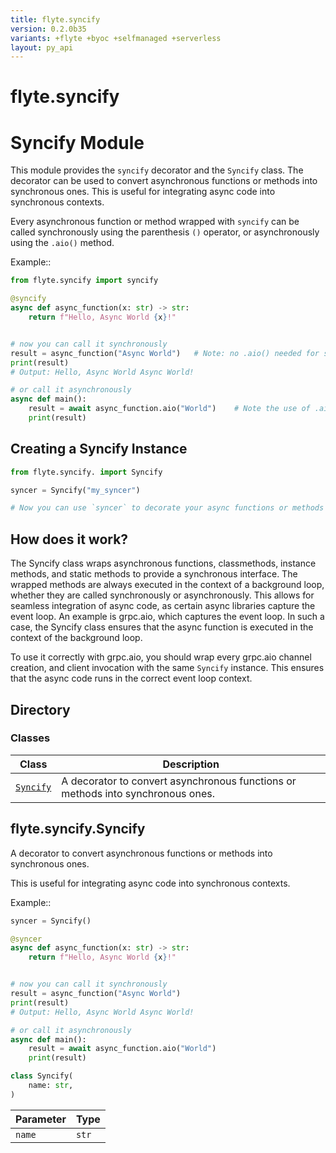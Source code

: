```yaml
---
title: flyte.syncify
version: 0.2.0b35
variants: +flyte +byoc +selfmanaged +serverless
layout: py_api
---
```


# flyte.syncify


# Syncify Module
This module provides the `syncify` decorator and the `Syncify` class.
The decorator can be used to convert asynchronous functions or methods into synchronous ones.
This is useful for integrating async code into synchronous contexts.

Every asynchronous function or method wrapped with `syncify` can be called synchronously using the
parenthesis `()` operator, or asynchronously using the `.aio()` method.

Example::

```python
from flyte.syncify import syncify

@syncify
async def async_function(x: str) -> str:
    return f"Hello, Async World {x}!"


# now you can call it synchronously
result = async_function("Async World")   # Note: no .aio() needed for sync calls
print(result)
# Output: Hello, Async World Async World!

# or call it asynchronously
async def main():
    result = await async_function.aio("World")    # Note the use of .aio() for async calls
    print(result)
```

## Creating a Syncify Instance
```python
from flyte.syncify. import Syncify

syncer = Syncify("my_syncer")

# Now you can use `syncer` to decorate your async functions or methods

```

## How does it work?
The Syncify class wraps asynchronous functions, classmethods, instance methods, and static methods to
 provide a synchronous interface. The wrapped methods are always executed in the context of a background loop,
 whether they are called synchronously or asynchronously. This allows for seamless integration of async code, as
 certain async libraries capture the event loop. An example is grpc.aio, which captures the event loop.
 In such a case, the Syncify class ensures that the async function is executed in the context of the background loop.

To use it correctly with grpc.aio, you should wrap every grpc.aio channel creation, and client invocation
with the same `Syncify` instance. This ensures that the async code runs in the correct event loop context.

## Directory

### Classes

| Class | Description |
|-|-|
| [`Syncify`](.././flyte.syncify#flytesyncifysyncify) | A decorator to convert asynchronous functions or methods into synchronous ones. |

## flyte.syncify.Syncify

A decorator to convert asynchronous functions or methods into synchronous ones.

This is useful for integrating async code into synchronous contexts.

Example::

```python
syncer = Syncify()

@syncer
async def async_function(x: str) -> str:
    return f"Hello, Async World {x}!"


# now you can call it synchronously
result = async_function("Async World")
print(result)
# Output: Hello, Async World Async World!

# or call it asynchronously
async def main():
    result = await async_function.aio("World")
    print(result)
```


```python
class Syncify(
    name: str,
)
```
| Parameter | Type |
|-|-|
| `name` | `str` |

